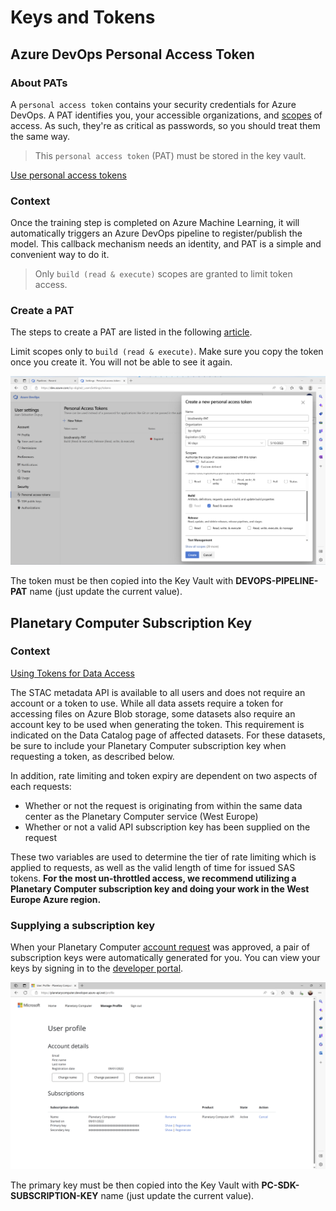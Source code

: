 # Keys and Tokens

## Azure DevOps Personal Access Token

### About PATs

A `personal access token` contains your security credentials for Azure DevOps. A PAT identifies you, your accessible organizations, and [scopes](https://learn.microsoft.com/en-us/azure/devops/integrate/get-started/authentication/oauth?view=azure-devops#scopes) of access. As such, they're as critical as passwords, so you should treat them the same way.

> This `personal access token` (PAT) must be stored in the key vault.

[Use personal access tokens](https://learn.microsoft.com/en-us/azure/devops/organizations/accounts/use-personal-access-tokens-to-authenticate)

### Context

Once the training step is completed on Azure Machine Learning, it will automatically triggers an Azure DevOps pipeline to register/publish the model. This callback mechanism needs an identity, and PAT is a simple and convenient way to do it.

> Only `build (read & execute)` scopes are granted to limit token access.

### Create a PAT

The steps to create a PAT are listed in the following [article](https://learn.microsoft.com/en-us/azure/devops/organizations/accounts/use-personal-access-tokens-to-authenticate#create-a-pat).

Limit scopes only to `build (read & execute)`. Make sure you copy the token once you create it. You will not be able to see it again.

![pat](./assets/infra-pat.png)

The token must be then copied into the Key Vault with **DEVOPS-PIPELINE-PAT** name (just update the current value).

## Planetary Computer Subscription Key

### Context

[Using Tokens for Data Access](https://planetarycomputer.microsoft.com/docs/concepts/sas/)

The STAC metadata API is available to all users and does not require an account or a token to use. While all data assets require a token for accessing files on Azure Blob storage, some datasets also require an account key to be used when generating the token. This requirement is indicated on the Data Catalog page of affected datasets. For these datasets, be sure to include your Planetary Computer subscription key when requesting a token, as described below.

In addition, rate limiting and token expiry are dependent on two aspects of each requests:

- Whether or not the request is originating from within the same data center as the Planetary Computer service (West Europe)
- Whether or not a valid API subscription key has been supplied on the request

These two variables are used to determine the tier of rate limiting which is applied to requests, as well as the valid length of time for issued SAS tokens. **For the most un-throttled access, we recommend utilizing a Planetary Computer subscription key and doing your work in the West Europe Azure region.**

### Supplying a subscription key

When your Planetary Computer [account request](http://planetarycomputer.microsoft.com/account/request) was approved, a pair of subscription keys were automatically generated for you. You can view your keys by signing in to the [developer portal](https://planetarycomputer.developer.azure-api.net/).

![planetary](./assets/infra-planetary.png)

The primary key must be then copied into the Key Vault with **PC-SDK-SUBSCRIPTION-KEY** name (just update the current value).
